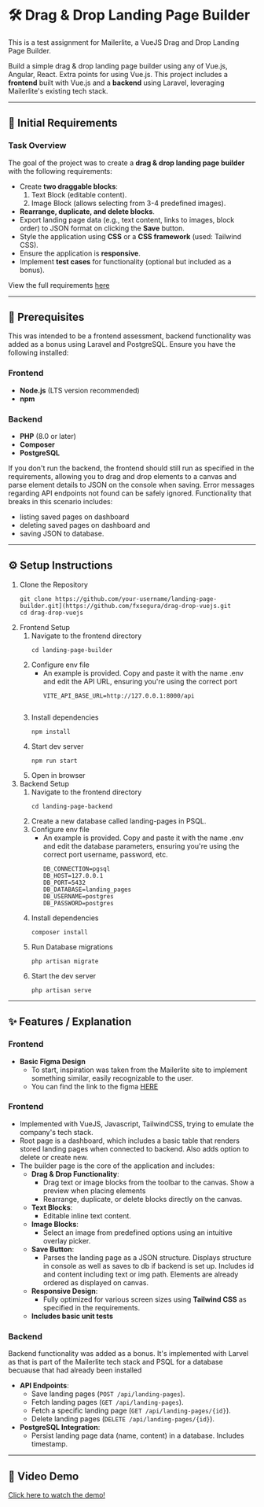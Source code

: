 🛠️ Drag & Drop Landing Page Builder
====================================

This is a test assignment for Mailerlite, a VueJS Drag and Drop Landing Page Builder.

Build a simple drag & drop landing page builder using any of Vue.js, Angular, React. Extra points for using Vue.js. This project includes a **frontend** built with Vue.js and a **backend** using Laravel, leveraging Mailerlite's existing tech stack.

* * * * *

🚀 Initial Requirements
------------------------------

### **Task Overview**

The goal of the project was to create a **drag & drop landing page builder** with the following requirements:

-   Create **two draggable blocks**:
    1.  Text Block (editable content).
    2.  Image Block (allows selecting from 3-4 predefined images).
-   **Rearrange, duplicate, and delete blocks**.
-   Export landing page data (e.g., text content, links to images, block order) to JSON format on clicking the **Save** button.
-   Style the application using **CSS** or a **CSS framework** (used: Tailwind CSS).
-   Ensure the application is **responsive**.
-   Implement **test cases** for functionality (optional but included as a bonus).

View the full requirements [here](https://docs.google.com/document/d/17hm1U0C__-QTJ1lXqs0SfI8r6_YoPdeRJsqHTI-22oM/edit?tab=t.0)

* * * * *

🧰 Prerequisites
----------------
This was intended to be a frontend assessment, backend functionality was added as a bonus using Laravel and PostgreSQL.
Ensure you have the following installed:

### **Frontend**

-   **Node.js** (LTS version recommended)
-   **npm**

### **Backend**

-   **PHP** (8.0 or later)
-   **Composer**
-   **PostgreSQL**

If you don't run the backend, the frontend should still run as specified in the requirements, allowing you to drag and drop elements to a canvas and parse element details to JSON on the console when saving. Error messages regarding API endpoints not found can be safely ignored. Functionality that breaks in this scenario includes: 
- listing saved pages on dashboard
- deleting saved pages on dashboard and
- saving JSON to database.

* * * * *

⚙️ Setup Instructions
----------------
1. Clone the Repository
   ```
   git clone https://github.com/your-username/landing-page-builder.git](https://github.com/fxsegura/drag-drop-vuejs.git
   cd drag-drop-vuejs
2. Frontend Setup
   1. Navigate to the frontend directory
      ```
      cd landing-page-builder
   2. Configure env file
      - An example is provided. Copy and paste it with the name .env and edit the API URL, ensuring you're using the correct port
        ```
        VITE_API_BASE_URL=http://127.0.0.1:8000/api
 
   3. Install dependencies
      ```
      npm install
   4. Start dev server
      ```
      npm run start
   5. Open in browser
3. Backend Setup
   1. Navigate to the frontend directory
      ```
      cd landing-page-backend
   2. Create a new database called landing-pages in PSQL. 
   3. Configure env file
      - An example is provided. Copy and paste it with the name .env and edit the database parameters, ensuring you're using the correct port username, password, etc.
        ```
        DB_CONNECTION=pgsql
        DB_HOST=127.0.0.1
        DB_PORT=5432
        DB_DATABASE=landing_pages
        DB_USERNAME=postgres
        DB_PASSWORD=postgres
    4. Install dependencies
        ```
        composer install
    5. Run Database migrations
        ```
        php artisan migrate
    6. Start the dev server
        ```
        php artisan serve

* * * * *

✨ Features / Explanation
------------------------
### **Frontend**

- **Basic Figma Design**
    -  To start, inspiration was taken from the Mailerlite site to implement something similar, easily recognizable to the user.
    -  You can find the link to the figma [HERE](https://www.figma.com/design/ywG9E3jZ4nvgLxx5kMMrbY/Untitled?node-id=2-38&t=WhU95VB4JTPXqj4l-1)

### **Frontend**
- Implemented with VueJS, Javascript, TailwindCSS, trying to emulate the company's tech stack.
- Root page is a dashboard, which includes a basic table that renders stored landing pages when connected to backend. Also adds option to delete or create new.
- The builder page is the core of the application and includes:  
  -   **Drag & Drop Functionality**:
      -   Drag text or image blocks from the toolbar to the canvas. Show a preview when placing elements
      -   Rearrange, duplicate, or delete blocks directly on the canvas.
  -   **Text Blocks**:
      -   Editable inline text content.
  -   **Image Blocks**:
      -   Select an image from predefined options using an intuitive overlay picker.
  -   **Save Button**:
      -   Parses the landing page as a JSON structure. Displays structure in console as well as saves to db if backend is set up. Includes id and content including text or img path. Elements are already ordered as displayed on canvas. 
  -   **Responsive Design**:
      -   Fully optimized for various screen sizes using **Tailwind CSS** as specified in the requirements.
  -   **Includes basic unit tests**

### **Backend**
Backend functionality was added as a bonus. It's implemented with Larvel as that is part of the Mailerlite tech stack and PSQL for a database becuause that had already been installed
-   **API Endpoints**:
    -   Save landing pages (`POST /api/landing-pages`).
    -   Fetch landing pages (`GET /api/landing-pages`).
    -   Fetch a specific landing page (`GET /api/landing-pages/{id}`).
    -   Delete landing pages (`DELETE /api/landing-pages/{id}`).
-   **PostgreSQL Integration**:
    -   Persist landing page data (name, content) in a database. Includes timestamp. 

* * * * *

🎥 Video Demo
-------------

[Click here to watch the demo!](#)

